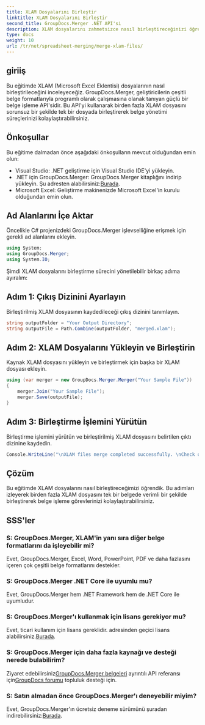 ```yaml
---
title: XLAM Dosyalarını Birleştir
linktitle: XLAM Dosyalarını Birleştir
second_title: GroupDocs.Merger .NET API'si
description: XLAM dosyalarını zahmetsizce nasıl birleştireceğinizi öğrenin. Bu güçlü API ile belge yönetimi görevlerinizi basitleştirin.
type: docs
weight: 10
url: /tr/net/spreadsheet-merging/merge-xlam-files/
---
```

## giriiş

Bu eğitimde XLAM (Microsoft Excel Eklentisi) dosyalarının nasıl birleştirileceğini inceleyeceğiz. GroupDocs.Merger, geliştiricilerin çeşitli belge formatlarıyla programlı olarak çalışmasına olanak tanıyan güçlü bir belge işleme API'sidir. Bu API'yi kullanarak birden fazla XLAM dosyasını sorunsuz bir şekilde tek bir dosyada birleştirerek belge yönetimi süreçlerinizi kolaylaştırabilirsiniz.

## Önkoşullar

Bu eğitime dalmadan önce aşağıdaki önkoşulların mevcut olduğundan emin olun:

- Visual Studio: .NET geliştirme için Visual Studio IDE'yi yükleyin.
-  .NET için GroupDocs.Merger: GroupDocs.Merger kitaplığını indirip yükleyin. Şu adresten alabilirsiniz:[Burada](https://releases.groupdocs.com/merger/net/).
- Microsoft Excel: Geliştirme makinenizde Microsoft Excel'in kurulu olduğundan emin olun.

## Ad Alanlarını İçe Aktar

Öncelikle C# projenizdeki GroupDocs.Merger işlevselliğine erişmek için gerekli ad alanlarını ekleyin.

```csharp
using System; 
using GroupDocs.Merger;
using System.IO;
```

Şimdi XLAM dosyalarını birleştirme sürecini yönetilebilir birkaç adıma ayıralım:

## Adım 1: Çıkış Dizinini Ayarlayın

Birleştirilmiş XLAM dosyasının kaydedileceği çıkış dizinini tanımlayın.

```csharp
string outputFolder = "Your Output Directory";
string outputFile = Path.Combine(outputFolder, "merged.xlam");
```

## Adım 2: XLAM Dosyalarını Yükleyin ve Birleştirin

Kaynak XLAM dosyasını yükleyin ve birleştirmek için başka bir XLAM dosyası ekleyin.

```csharp
using (var merger = new GroupDocs.Merger.Merger("Your Sample File"))
{
    merger.Join("Your Sample File");
    merger.Save(outputFile);
}
```

## Adım 3: Birleştirme İşlemini Yürütün

Birleştirme işlemini yürütün ve birleştirilmiş XLAM dosyasını belirtilen çıktı dizinine kaydedin.

```csharp
Console.WriteLine("\nXLAM files merge completed successfully. \nCheck output in {0}", outputFolder);
```

## Çözüm

Bu eğitimde XLAM dosyalarını nasıl birleştireceğimizi öğrendik. Bu adımları izleyerek birden fazla XLAM dosyasını tek bir belgede verimli bir şekilde birleştirerek belge işleme görevlerinizi kolaylaştırabilirsiniz.

## SSS'ler

### S: GroupDocs.Merger, XLAM'in yanı sıra diğer belge formatlarını da işleyebilir mi?

Evet, GroupDocs.Merger, Excel, Word, PowerPoint, PDF ve daha fazlasını içeren çok çeşitli belge formatlarını destekler.

### S: GroupDocs.Merger .NET Core ile uyumlu mu?

Evet, GroupDocs.Merger hem .NET Framework hem de .NET Core ile uyumludur.

### S: GroupDocs.Merger'ı kullanmak için lisans gerekiyor mu?

Evet, ticari kullanım için lisans gereklidir. adresinden geçici lisans alabilirsiniz.[Burada](https://purchase.groupdocs.com/temporary-license/).

### S: GroupDocs.Merger için daha fazla kaynağı ve desteği nerede bulabilirim?

 Ziyaret edebilirsiniz[GroupDocs.Merger belgeleri](https://reference.groupdocs.com/merger/net/) ayrıntılı API referansı için[GroupDocs forumu](https://forum.groupdocs.com/c/merger/32) topluluk desteği için.

### S: Satın almadan önce GroupDocs.Merger'ı deneyebilir miyim?

 Evet, GroupDocs.Merger'ın ücretsiz deneme sürümünü şuradan indirebilirsiniz:[Burada](https://releases.groupdocs.com/).